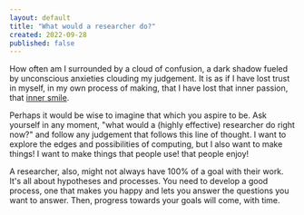 ```yaml
---
layout: default
title: "What would a researcher do?"
created: 2022-09-28
published: false
---
```


How often am I surrounded by a cloud of confusion, a dark shadow fueled by unconscious anxieties clouding my judgement. It is as if I have lost trust in myself, in my own process of making, that I have lost that inner passion, that [inner smile](/notes/inner-smile).

Perhaps it would be wise to imagine that which you aspire to be. Ask yourself in any moment, "what would a (highly effective) researcher do right now?" and follow any judgement that follows this line of thought. I want to explore the edges and possibilities of computing, but I also want to make things! I want to make things that people use! that people enjoy!

A researcher, also, might not always have 100% of a goal with their work. It's all about hypotheses and processes. You need to develop a good process, one that makes you happy and lets you answer the questions you want to answer. Then, progress towards your goals will come, with time.